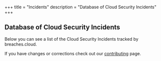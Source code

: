 +++
title = "Incidents"
description = "Database of Cloud Security Incidents"
+++

## Database of Cloud Security Incidents

Below you can see a list of the Cloud Security Incidents tracked by breaches.cloud.

If you have changes or corrections check out our [contributing](https://github.com/primeharbor/breaches.cloud/blob/main/CONTRIBUTING.md) page.